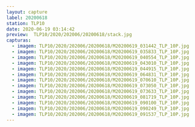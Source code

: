 ```yaml
---
layout: capture
label: 20200618
station: TLP10
date: 2020-06-19 03:14:42
preview:  TLP10/2020/202006/20200618/stack.jpg
capturas:
  - imagem: TLP10/2020/202006/20200618/M20200619_031442_TLP_10P.jpg
  - imagem: TLP10/2020/202006/20200618/M20200619_035833_TLP_10P.jpg
  - imagem: TLP10/2020/202006/20200618/M20200619_040554_TLP_10P.jpg
  - imagem: TLP10/2020/202006/20200618/M20200619_043010_TLP_10P.jpg
  - imagem: TLP10/2020/202006/20200618/M20200619_044915_TLP_10P.jpg
  - imagem: TLP10/2020/202006/20200618/M20200619_064831_TLP_10P.jpg
  - imagem: TLP10/2020/202006/20200618/M20200619_070610_TLP_10P.jpg
  - imagem: TLP10/2020/202006/20200618/M20200619_073050_TLP_10P.jpg
  - imagem: TLP10/2020/202006/20200618/M20200619_073633_TLP_10P.jpg
  - imagem: TLP10/2020/202006/20200618/M20200619_081719_TLP_10P.jpg
  - imagem: TLP10/2020/202006/20200618/M20200619_090100_TLP_10P.jpg
  - imagem: TLP10/2020/202006/20200618/M20200619_090249_TLP_10P.jpg
  - imagem: TLP10/2020/202006/20200618/M20200619_091537_TLP_10P.jpg
---
```

